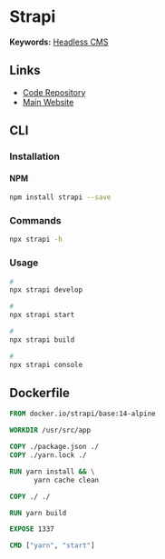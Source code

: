 # Strapi

<!--
Port 1337
-->

**Keywords:** [Headless CMS](/headless-cms.md)

## Links

- [Code Repository](https://github.com/strapi/strapi)
- [Main Website](https://strapi.io/)

## CLI

### Installation

#### NPM

```sh
npm install strapi --save
```

### Commands

```sh
npx strapi -h
```

### Usage

```sh
#
npx strapi develop

#
npx strapi start

#
npx strapi build

#
npx strapi console
```

## Dockerfile

```Dockerfile
FROM docker.io/strapi/base:14-alpine

WORKDIR /usr/src/app

COPY ./package.json ./
COPY ./yarn.lock ./

RUN yarn install && \
      yarn cache clean

COPY ./ ./

RUN yarn build

EXPOSE 1337

CMD ["yarn", "start"]
```
